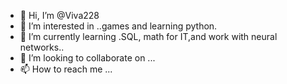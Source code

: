 - 👋 Hi, I’m @Viva228
- 👀 I’m interested in ..games and learning python.
- 🌱 I’m currently learning .SQL, math for IT,and work with neural networks..
- 💞️ I’m looking to collaborate on ...
- 📫 How to reach me ...

<!---
Viva228/Viva228 is a ✨ special ✨ repository because its `README.md` (this file) appears on your GitHub profile.
You can click the Preview link to take a look at your changes.
--->
